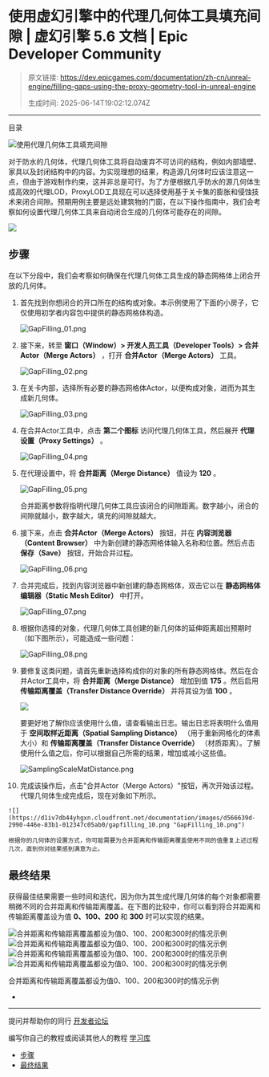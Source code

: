 # 使用虚幻引擎中的代理几何体工具填充间隙 | 虚幻引擎 5.6 文档 | Epic Developer Community

> 原文链接: https://dev.epicgames.com/documentation/zh-cn/unreal-engine/filling-gaps-using-the-proxy-geometry-tool-in-unreal-engine
> 
> 生成时间: 2025-06-14T19:02:12.074Z

---

目录

![使用代理几何体工具填充间隙](https://dev.epicgames.com/community/api/documentation/image/975af052-05a2-47f2-aa30-cfc9a6ce442b?resizing_type=fill&width=1920&height=335)

对于防水的几何体，代理几何体工具将自动废弃不可访问的结构，例如内部墙壁、家具以及封闭结构中的内容。为实现理想的结果，构造源几何体时应该注意这一点，但由于游戏制作约束，这并非总是可行。为了方便根据几乎防水的源几何体生成高效的代理LOD，ProxyLOD工具现在可以选择使用基于关卡集的膨胀和侵蚀技术来闭合间隙。预期用例主要是远处建筑物的门窗，在以下操作指南中，我们会考察如何设置代理几何体工具来自动闭合生成的几何体可能存在的间隙。

![](https://d1iv7db44yhgxn.cloudfront.net/documentation/images/ebf83f69-8e27-4aa6-9a82-a20bc306c3fc/gapfilling_10.png)

## 步骤

在以下分段中，我们会考察如何确保在代理几何体工具生成的静态网格体上闭合开放的几何体。

1.  首先找到你想闭合的开口所在的结构或对象。本示例使用了下面的小房子，它仅使用初学者内容包中提供的静态网格体构造。
    
    ![](https://d1iv7db44yhgxn.cloudfront.net/documentation/images/981f5376-9a69-4675-b70b-33d1e2e6b443/gapfilling_01.png "GapFilling_01.png")
2.  接下来，转至 **窗口（Window）> 开发人员工具（Developer Tools）> 合并Actor（Merge Actors）** ，打开 **合并Actor（Merge Actors）** 工具。
    
    ![](https://d1iv7db44yhgxn.cloudfront.net/documentation/images/b97297a3-1dd1-4b5b-925c-79349b7161c9/gapfilling_02.png "GapFilling_02.png")
3.  在关卡内部，选择所有必要的静态网格体Actor，以便构成对象，进而为其生成新几何体。
    
    ![](https://d1iv7db44yhgxn.cloudfront.net/documentation/images/525bb04b-8692-4b98-8608-1d6ec0eac849/gapfilling_03.png "GapFilling_03.png")
4.  在合并Actor工具中，点击 **第二个图标** 访问代理几何体工具，然后展开 **代理设置（Proxy Settings）** 。
    
    ![](https://d1iv7db44yhgxn.cloudfront.net/documentation/images/488dda9f-2adb-48c0-8116-8682d0d01d6a/gapfilling_04.png "GapFilling_04.png")
5.  在代理设置中，将 **合并距离（Merge Distance）** 值设为 **120** 。
    
    ![](https://d1iv7db44yhgxn.cloudfront.net/documentation/images/538781c6-987b-4b20-9c11-aaa0a1bed249/gapfilling_05.png "GapFilling_05.png")
    
    合并距离参数将指明代理几何体工具应该闭合的间隙距离。数字越小，闭合的间隙就越小，数字越大，填充的间隙就越大。
    
6.  接下来，点击 **合并Actor（Merge Actors）** 按钮，并在 **内容浏览器（Content Browser）** 中为新创建的静态网格体输入名称和位置。然后点击 **保存（Save）** 按钮，开始合并过程。 
    
    ![](https://d1iv7db44yhgxn.cloudfront.net/documentation/images/617f0374-6017-4a3c-8332-b27fac80d92c/gapfilling_06.png "GapFilling_06.png")
7.  合并完成后，找到内容浏览器中新创建的静态网格体，双击它以在 **静态网格体编辑器（Static Mesh Editor）** 中打开。
    
    ![](https://d1iv7db44yhgxn.cloudfront.net/documentation/images/f790965f-693d-4b40-9d68-a7f19752bd0f/gapfilling_07.png "GapFilling_07.png")
8.  根据你选择的对象，代理几何体工具创建的新几何体的延伸距离超出预期时（如下图所示），可能造成一些问题：
    
    ![](https://d1iv7db44yhgxn.cloudfront.net/documentation/images/07017308-975b-47c6-b45d-a5ed8ff7ea75/gapfilling_08.png "GapFilling_08.png")
9.  要修复这类问题，请首先重新选择构成你的对象的所有静态网格体。然后在合并Actor工具中，将 **合并距离（Merge Distance）** 增加到值 **175** 。然后启用 **传输距离覆盖（Transfer Distance Override）** 并将其设为值 **100** 。
    
    [![](https://d1iv7db44yhgxn.cloudfront.net/documentation/images/fcae2498-6537-49ae-a7a2-84d1c8c76252/gapfilling_06.png)](https://d1iv7db44yhgxn.cloudfront.net/documentation/images/fcae2498-6537-49ae-a7a2-84d1c8c76252/gapfilling_06.png)
    
    要更好地了解你应该使用什么值，请查看输出日志。输出日志将表明什么值用于 **空间取样近距离（Spatial Sampling Distance）** （用于重新网格化的体素大小）和 **传输距离覆盖（Transfer Distance Override）** （材质距离）。了解使用什么值之后，你可以根据自己所需的结果，增加或减小这些值。
    
    ![](https://d1iv7db44yhgxn.cloudfront.net/documentation/images/d0d4cb6c-ddf1-40b3-a7de-5f65a6e411f6/samplingscalematdistance.png "SamplingScaleMatDistance.png")
    
10.  完成该操作后，点击"合并Actor（Merge Actors）"按钮，再次开始该过程。代理几何体生成完成后，现在对象如下所示。
    
    ![](https://d1iv7db44yhgxn.cloudfront.net/documentation/images/d566639d-2990-446e-83b1-012347c05ab0/gapfilling_10.png "GapFilling_10.png")
    
    根据你的几何体的设置方式，你可能需要为合并距离和传输距离覆盖使用不同的值重复上述过程几次，直到你对结果感到满意为止。
    

## 最终结果

获得最佳结果需要一些时间和迭代，因为你为其生成代理几何体的每个对象都需要稍微不同的合并距离和传输距离覆盖。在下图的比较中，你可以看到将合并距离和传输距离覆盖设为值 **0、100、200** 和 **300** 时可以实现的结果。

   ![合并距离和传输距离覆盖都设为值0、100、200和300时的情况示例](https://d1iv7db44yhgxn.cloudfront.net/documentation/images/a3eab15a-b997-4374-b7eb-fdc48da33cd4/setto0.png) ![合并距离和传输距离覆盖都设为值0、100、200和300时的情况示例](https://d1iv7db44yhgxn.cloudfront.net/documentation/images/ec42c2cb-f93f-4f98-b588-db5948ae1d63/setto100.png) ![合并距离和传输距离覆盖都设为值0、100、200和300时的情况示例](https://d1iv7db44yhgxn.cloudfront.net/documentation/images/4b977e03-f3b2-404d-97ff-d9208dc07398/setto200.png) ![合并距离和传输距离覆盖都设为值0、100、200和300时的情况示例](https://d1iv7db44yhgxn.cloudfront.net/documentation/images/2eec5abd-a6f6-4423-b837-672573cc44da/setto300.png)

合并距离和传输距离覆盖都设为值0、100、200和300时的情况示例

-   [](https://dev.epicgames.com/community/search)

* * *

提问并帮助你的同行 [开发者论坛](https://forums.unrealengine.com/categories?tag=unreal-engine)

编写你自己的教程或阅读其他人的教程 [学习库](https://dev.epicgames.com/community/unreal-engine/learning)

-   [步骤](/documentation/zh-cn/unreal-engine/filling-gaps-using-the-proxy-geometry-tool-in-unreal-engine#%E6%AD%A5%E9%AA%A4)
-   [最终结果](/documentation/zh-cn/unreal-engine/filling-gaps-using-the-proxy-geometry-tool-in-unreal-engine#%E6%9C%80%E7%BB%88%E7%BB%93%E6%9E%9C)